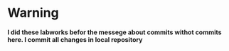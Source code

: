 # Warning
__I did these labworks befor the messege about commits withot commits here. I commit all changes in local repository__
